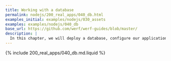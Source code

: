 ```yaml
---
title: Working with a database
permalink: nodejs/200_real_apps/040_db.html
examples_initial: examples/nodejs/030_assets
examples: examples/nodejs/040_db
base_url: https://github.com/werf/werf-guides/blob/master/
description: |
  In this chapter, we will deploy a database, configure our application to use it, and set up automatic DB migrations and initializations.
---
```


{% include 200_real_apps/040_db.md.liquid %}
